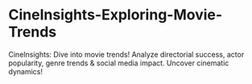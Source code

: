 # CineInsights-Exploring-Movie-Trends
CineInsights: Dive into movie trends! Analyze directorial success, actor popularity, genre trends &amp; social media impact. Uncover cinematic dynamics!
